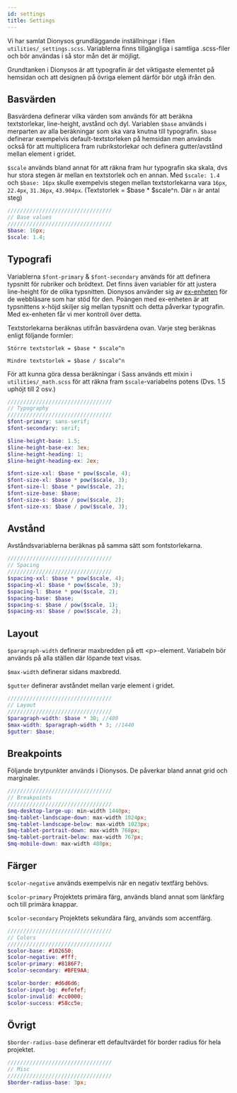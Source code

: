 ```yaml
---
id: settings
title: Settings
---
```


Vi har samlat Dionysos grundläggande inställningar i filen `utilities/_settings.scss`.
Variablerna finns tillgängliga i samtliga .scss-filer och bör användas i så stor mån det är möjligt.

Grundtanken i Dionysos är att typografin är det viktigaste elementet på hemsidan och att designen på övriga element därför
bör utgå ifrån den.


## Basvärden
Basvärdena definerar vilka värden som används för att beräkna textstorlekar, line-height, avstånd och dyl.
Variablen `$base` används i merparten av alla beräkningar som ska vara knutna till typografin.
`$base` definerar exempelvis default-textstorleken på hemsidan men används också för att multiplicera fram rubrikstorlekar
och definera gutter/avstånd mellan element i gridet.

`$scale` används bland annat för att räkna fram hur typografin ska skala, dvs hur stora stegen är mellan en textstorlek och en annan.
Med `$scale: 1.4` och `$base: 16px` skulle exempelvis stegen mellan textstorlekarna vara `16px`, `22.4px`, `31.36px`, `43.904px`.
(Textstorlek = $base * $scale^n. Där `n` är antal steg)

```scss
/////////////////////////////////
// Base values
/////////////////////////////////
$base: 16px;
$scale: 1.4;
```

## Typografi
Variablerna `$font-primary` & `$font-secondary` används för att definera typsnitt för rubriker och brödtext.
Det finns även variabler för att justera line-height för de olika typsnitten. Dionysos använder sig av [ex-enheten](https://www.w3schools.com/cssref/css_units.asp)
för de webbläsare som har stöd för den. Poängen med ex-enheten är att typsnittens x-höjd skiljer sig mellan typsnitt och detta påverkar typografin.
Med ex-enheten får vi mer kontroll över detta.

Textstorlekarna beräknas utifrån basvärdena ovan. Varje steg beräknas enligt följande formler:

`Större textstorlek = $base * $scale^n`

`Mindre textstorlek = $base / $scale^n`

För att kunna göra dessa beräkningar i Sass används ett mixin i `utilities/_math.scss` för att räkna fram `$scale`-variabelns potens (Dvs. 1.5 uphöjt till 2 osv.)


```scss
/////////////////////////////////
// Typography
/////////////////////////////////
$font-primary: sans-serif;
$font-secondary: serif;

$line-height-base: 1.5;
$line-height-base-ex: 3ex;
$line-height-heading: 1;
$line-height-heading-ex: 2ex;

$font-size-xxl: $base * pow($scale, 4);
$font-size-xl: $base * pow($scale, 3);
$font-size-l: $base * pow($scale, 2);
$font-size-base: $base;
$font-size-s: $base / pow($scale, 2);
$font-size-xs: $base / pow($scale, 3);
```

## Avstånd
Avståndsvariablerna beräknas på samma sätt som fontstorlekarna.

```scss
/////////////////////////////////
// Spacing
/////////////////////////////////
$spacing-xxl: $base * pow($scale, 4);
$spacing-xl: $base * pow($scale, 3);
$spacing-l: $base * pow($scale, 2);
$spacing-base: $base;
$spacing-s: $base / pow($scale, 1);
$spacing-xs: $base / pow($scale, 2);
```

## Layout
`$paragraph-width` definerar maxbredden på ett \<p\>-element. Variabeln bör används på alla ställen där löpande text visas.

`$max-width` definerar sidans maxbredd.

`$gutter` definerar avståndet mellan varje element i gridet.

```scss
/////////////////////////////////
// Layout
/////////////////////////////////
$paragraph-width: $base * 30; //480
$max-width: $paragraph-width * 3; //1440
$gutter: $base;
```

## Breakpoints
Följande brytpunkter används i Dionysos. De påverkar bland annat grid och marginaler.

```scss
/////////////////////////////////
// Breakpoints
/////////////////////////////////
$mq-desktop-large-up: min-width 1440px;
$mq-tablet-landscape-down: max-width 1024px;
$mq-tablet-landscape-below: max-width 1023px;
$mq-tablet-portrait-down: max-width 768px;
$mq-tablet-portrait-below: max-width 767px;
$mq-mobile-down: max-width 480px;
```

## Färger
`$color-negative` används exempelvis när en negativ textfärg behövs.

`$color-primary` Projektets primära färg, används bland annat som länkfärg och till primära knappar.

`$color-secondary` Projektets sekundära färg, används som accentfärg.


```scss
/////////////////////////////////
// Colors
/////////////////////////////////
$color-base: #102650;
$color-negative: #fff;
$color-primary: #8186F7;
$color-secondary: #BFE9AA;

$color-border: #d6d6d6;
$color-input-bg: #efefef;
$color-invalid: #cc0000;
$color-success: #58cc5e;
```

## Övrigt
`$border-radius-base` definerar ett defaultvärdet för border radius för hela projektet.

```scss
/////////////////////////////////
// Misc
/////////////////////////////////
$border-radius-base: 3px;
```
